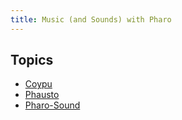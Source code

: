 ```yaml
---
title: Music (and Sounds) with Pharo
---
```



<div class="sidebar">
    <h2>Topics</h2>
    <ul>
        <li><a href="/musicwithpharo/documentation/coypu.md">Coypu</a></li>
        <li><a href="/musicwithpharo/documentation/phausto.md">Phausto</a></li>
        <li><a href="/musicwithpharo/documentation/pharosound.md">Pharo-Sound</a></li>
    </ul>
 
</div>
